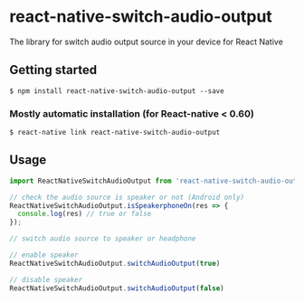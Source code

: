# react-native-switch-audio-output
The library for switch audio output source in your device for React Native


## Getting started

`$ npm install react-native-switch-audio-output --save`

### Mostly automatic installation (for React-native < 0.60)

`$ react-native link react-native-switch-audio-output`

## Usage
```javascript
import ReactNativeSwitchAudioOutput from 'react-native-switch-audio-output';

// check the audio source is speaker or not (Android only)
ReactNativeSwitchAudioOutput.isSpeakerphoneOn(res => {
  console.log(res) // true or false
});

// switch audio source to speaker or headphone

// enable speaker
ReactNativeSwitchAudioOutput.switchAudioOutput(true)

// disable speaker
ReactNativeSwitchAudioOutput.switchAudioOutput(false)
```
